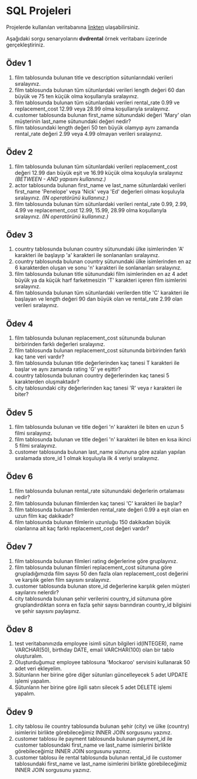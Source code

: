 # SQL Projeleri
Projelerde kullanılan veritabanına [linkten](https://www.postgresqltutorial.com/postgresql-getting-started/postgresql-sample-database/) ulaşabilirsiniz.

Aşağıdaki sorgu senaryolarını **dvdrental** örnek veritabanı üzerinde gerçekleştiriniz.

## Ödev 1

1. film tablosunda bulunan title ve description sütunlarındaki verileri sıralayınız.
2. film tablosunda bulunan tüm sütunlardaki verileri length değeri 60 dan büyük ve 75 ten küçük olma koşullarıyla sıralayınız.
3. film tablosunda bulunan tüm sütunlardaki verileri rental_rate 0.99 ve replacement_cost 12.99 veya 28.99 olma koşullarıyla sıralayınız.
4. customer tablosunda bulunan first_name sütunundaki değeri 'Mary' olan müşterinin last_name sütunundaki değeri nedir?
5. film tablosundaki length değeri 50 ten büyük olamyıp aynı zamanda rental_rate değeri 2.99 veya 4.99 olmayan verileri sıralayınız.

## Ödev 2

1. film tablosunda bulunan tüm sütunlardaki verileri replacement_cost değeri 12.99 dan büyük eşit ve 16.99 küçük olma koşuluyla sıralayınız *(BETWEEN - AND yapısını kullanınız.)*
2. actor tablosunda bulunan first_name ve last_name sütunlardaki verileri first_name 'Penelope' veya 'Nick' veya 'Ed' değerleri olması koşuluyla sıralayınız. *(IN operatörünü kullanınız.)*
3. film tablosunda bulunan tüm sütunlardaki verileri rental_rate 0.99, 2.99, 4.99 ve replacement_cost 12.99, 15.99, 28.99 olma koşullarıyla sıralayınız. *(IN operatörünü kullanınız.)*

## Ödev 3

1. country tablosunda bulunan country sütunundaki ülke isimlerinden 'A' karakteri ile başlayıp 'a' karakteri ile sonlananları sıralayınız.
2. country tablosunda bulunan country sütunundaki ülke isimlerinden en az 6 karakterden oluşan ve sonu 'n' karakteri ile sonlananları sıralayınız.
3. film tablosunda bulunan title sütunundaki film isimlerinden en az 4 adet büyük ya da küçük harf farketmesizin 'T' karakteri içeren film isimlerini sıralayınız.
4. film tablosunda bulunan tüm sütunlardaki verilerden title 'C' karakteri ile başlayan ve length değeri 90 dan büyük olan ve rental_rate 2.99 olan verileri sıralayınız.

## Ödev 4

1. film tablosunda bulunan replacement_cost sütununda bulunan birbirinden farklı değerleri sıralayınız.
2. film tablosunda bulunan replacement_cost sütununda birbirinden farklı kaç tane veri vardır?
3. film tablosunda bulunan title değerlerinden kaç tanesi T karakteri ile başlar ve aynı zamanda rating 'G' ye eşittir?
4. country tablosunda bulunan country değerlerinden kaç tanesi 5 karakterden oluşmaktadır?
5. city tablosundaki city değerlerinden kaç tanesi 'R' veya r karakteri ile biter?

## Ödev 5

1. film tablosunda bulunan ve title değeri 'n' karakteri ile biten en uzun 5 filmi sıralayınız.
2. film tablosunda bulunan ve title değeri 'n' karakteri ile biten en kısa ikinci 5 filmi sıralayınız.
3. customer tablosunda bulunan last_name sütununa göre azalan yapılan sıralamada store_id 1 olmak koşuluyla ilk 4 veriyi sıralayınız.

## Ödev 6

1. film tablosunda bulunan rental_rate sütunundaki değerlerin ortalaması nedir?
2. film tablosunda bulunan filmlerden kaç tanesi 'C' karakteri ile başlar?
3. film tablosunda bulunan filmlerden rental_rate değeri 0.99 a eşit olan en uzun film kaç dakikadır?
4. film tablosunda bulunan filmlerin uzunluğu 150 dakikadan büyük olanlarına ait kaç farklı replacement_cost değeri vardır?

## Ödev 7

1. film tablosunda bulunan filmleri rating değerlerine göre gruplayınız.
2. film tablosunda bulunan filmleri replacement_cost sütununa göre grupladığımızda film sayısı 50 den fazla olan replacement_cost değerini ve karşılık gelen film sayısını sıralayınız.
3. customer tablosunda bulunan store_id değerlerine karşılık gelen müşteri sayılarını nelerdir? 
4. city tablosunda bulunan şehir verilerini country_id sütununa göre gruplandırdıktan sonra en fazla şehir sayısı barındıran country_id bilgisini ve şehir sayısını paylaşınız.

## Ödev 8

1. test veritabanınızda employee isimli sütun bilgileri id(INTEGER), name VARCHAR(50), birthday DATE, email VARCHAR(100) olan bir tablo oluşturalım.
2. Oluşturduğumuz employee tablosuna 'Mockaroo' servisini kullanarak 50 adet veri ekleyelim.
3. Sütunların her birine göre diğer sütunları güncelleyecek 5 adet UPDATE işlemi yapalım.
4. Sütunların her birine göre ilgili satırı silecek 5 adet DELETE işlemi yapalım.

## Ödev 9

1. city tablosu ile country tablosunda bulunan şehir (city) ve ülke (country) isimlerini birlikte görebileceğimiz INNER JOIN sorgusunu yazınız.
2. customer tablosu ile payment tablosunda bulunan payment_id ile customer tablosundaki first_name ve last_name isimlerini birlikte görebileceğimiz INNER JOIN sorgusunu yazınız.
3. customer tablosu ile rental tablosunda bulunan rental_id ile customer tablosundaki first_name ve last_name isimlerini birlikte görebileceğimiz INNER JOIN sorgusunu yazınız.